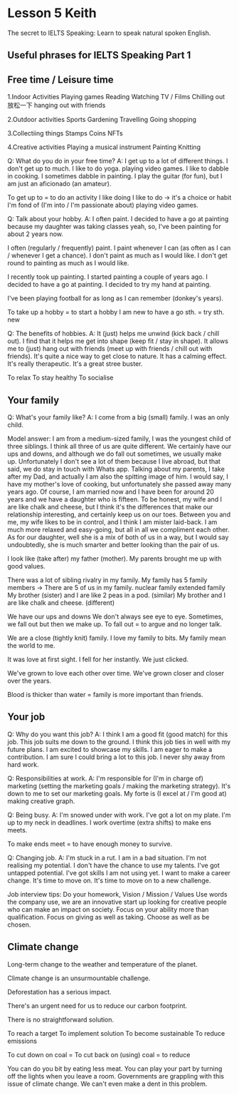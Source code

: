 # Lesson 5 Keith

The secret to IELTS Speaking: Learn to speak natural spoken English.

## Useful phrases for IELTS Speaking Part 1



## Free time / Leisure time

1.Indoor Activities
Playing games
Reading
Watching TV / Films
Chilling out 放松一下
hanging out with friends

2.Outdoor activities
Sports
Gardening
Travelling
Going shopping

3.Collectiing things
Stamps
Coins
NFTs

4.Creative activities
Playing a musical instrument
Painting
Knitting

Q: What do you do in your free time?
A: I get up to a lot of different things. I don't get up to much. I like to do yoga. playing video games. I like to dabble in cooking. I sometimes dabble in painting. I play the guitar (for fun), but I am just an aficionado (an amateur). 

To get up to = to do an activity
I like doing 
I like to do -> it's a choice or habit
I'm fond of (I'm into / I'm passionate about) playing video games.

Q: Talk about your hobby.
A: I often paint. I decided to have a go at painting because my daughter was taking classes yeah, so, I've been painting for about 2 years now.

I often (regularly / frequently) paint. I paint whenever I can (as often as I can / whenever I get a chance). I don't paint as much as I would like. I don't get round to painting as much as I would like.

I recently took up painting. I started painting a couple of years ago. I decided to have a go at painting. I decided to try my hand at painting.

I've been playing football for as long as I can remember (donkey's years).

To take up a hobby = to start a hobby
I am new to 
have a go sth. = try sth. new

Q: The benefits of hobbies.
A: It (just) helps me unwind (kick back / chill out). I find that it helps me get into shape (keep fit / stay in shape). It allows me to (just) hang out with friends (meet up with friends / chill out with friends). It's quite a nice way to get close to nature. It has a calming effect. It's really therapeutic. It's a great stree buster. 

To relax
To stay healthy
To socialise

## Your family

Q: What's your family like?
A: I come from a big (small) family. I was an only child. 

Model answer: I am from a medium-sized family, I was the youngest child of three siblings. I think all three of us are quite different. We certainly have our ups and downs, and although we do fall out sometimes, we usually make up. Unfortunately I don't see a lot of them because I live abroad, but that said, we do stay in touch with Whats app. Talking about my parents, I take after my Dad, and actually I am also the spitting image of him. I would say, I have my mother's love of cooking, but unfortunately she passed away many years ago. Of course, I am married now and I have been for around 20 years and we have a daughter who is fifteen. To be honest, my wife and I are like chalk and cheese, but I think it's the differences that make our relationship interesting, and certainly keep us on our toes. Between you and me, my wife likes to be in control, and I think I am mister laid-back. I am much more relaxed and easy-going, but all in all we compliment each other. As for our daughter, well she is a mix of both of us in a way, but I would say undoubtedly, she is much smarter and better looking than the pair of us.

I look like (take after) my father (mother). My parents brought me up with good values.

There was a lot of sibling rivalry in my family. 
My family has 5 family members -> There are 5 of us in my family.
nuclear family 
extended family
My brother (sister) and I are like 2 peas in a pod. (similar)
My brother and I are like chalk and cheese. (different) 

We have our ups and downs
We don't always see eye to eye. Sometimes, we fall out but then we make up.
To fall out = to argue and no longer talk.

We are a close (tightly knit) family. I love my family to bits. My family mean the world to me.

It was love at first sight. 
I fell for her instantly.
We just clicked.

We've grown to love each other over time.
We've grown closer and closer over the years.

Blood is thicker than water = family is more important than friends.


## Your job

Q: Why do you want this job?
A: I think I am a good fit (good match) for this job. This job suits me down to the ground. I think this job ties in well with my future plans. I am excited to showcase my skills. I am eager to make a contribution. I am sure I could bring a lot to this job. I never shy away from hard work. 

Q: Responsibilities at work.
A: I'm responsible for (I'm in charge of) marketing (setting the marketing goals / making the marketing strategy). It's down to me to set our marketing goals. My forte is (I excel at / I'm good at) making creative graph. 

Q: Being busy.
A: I'm snowed under with work. I've got a lot on my plate. I'm up to my neck in deadlines. I work overtime (extra shifts) to make ens meets.

To make ends meet = to have enough money to survive.

Q: Changing job.
A: I'm stuck in a rut. I am in a bad situation. I'm not realising my potential. I don't have the chance to use my talents. I've got untapped potential. I've got skills I am not using yet. I want to make a career change. It's time to move on. It's time to move on to a new challenge.

Job interview tips:
Do your homework, Vision / Mission / Values
Use words the company use, we are an innovative start up looking for creative people who can make an impact on society.
Focus on your ability more than qualification. 
Focus on giving as well as taking.
Choose as well as be chosen.


## Climate change

Long-term change to the weather and temperature of the planet. 

Climate change is an unsurmountable challenge. 

Deforestation has a serious impact. 

There's an urgent need for us to reduce our carbon footprint.

There is no straightforward solution.

To reach a target
To implement solution
To become sustainable
To reduce emissions

To cut down on coal = To cut back on (using) coal = to reduce

You can do you bit by eating less meat.
You can play your part by turning off the lights when you leave a room.
Governments are grappling with this issue of climate change.
We can't even make a dent in this problem.

